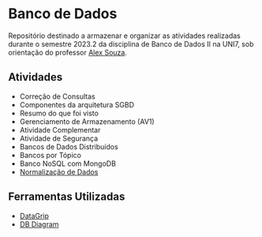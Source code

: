 # Banco de Dados
Repositório destinado a armazenar e organizar as atividades realizadas durante o semestre 2023.2 da disciplina de Banco de Dados II na UNI7, sob orientação do professor [Alex Souza](https://github.com/aasouzaconsult).

## Atividades
- Correção de Consultas
- Componentes da arquitetura SGBD
- Resumo do que foi visto
- Gerenciamento de Armazenamento (AV1)
- Atividade Complementar
- Atividade de Segurança
- Bancos de Dados Distribuídos
- Bancos por Tópico
- Banco NoSQL com MongoDB
- [Normalização de Dados](normalizacao-de-dados)

## Ferramentas Utilizadas
- [DataGrip](https://www.jetbrains.com/pt-br/datagrip/)
- [DB Diagram](https://dbdiagram.io/)
